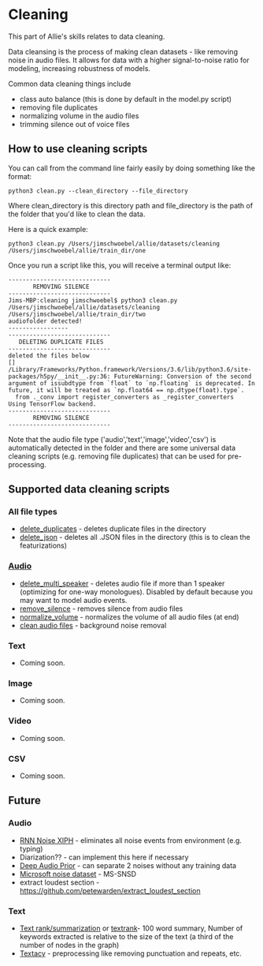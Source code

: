 # Cleaning

This part of Allie's skills relates to data cleaning.

Data cleansing is the process of making clean datasets - like removing noise in audio files. It allows for data with a higher signal-to-noise ratio for modeling, increasing robustness of models.

Common data cleaning things include
- class auto balance (this is done by default in the model.py script)
- removing file duplicates 
- normalizing volume in the audio files
- trimming silence out of voice files 

## How to use cleaning scripts

You can call from the command line fairly easily by doing something like the format:

```
python3 clean.py --clean_directory --file_directory
```

Where clean_directory is this directory path and file_directory is the path of the folder that you'd like to clean the data.

Here is a quick example:

```
python3 clean.py /Users/jimschwoebel/allie/datasets/cleaning /Users/jimschwoebel/allie/train_dir/one
```

Once you run a script like this, you will receive a terminal output like:
```
-----------------------------
       REMOVING SILENCE      
-----------------------------
Jims-MBP:cleaning jimschwoebel$ python3 clean.py /Users/jimschwoebel/allie/datasets/cleaning /Users/jimschwoebel/allie/train_dir/two
audiofolder detected!
-----------------
-----------------------------
   DELETING DUPLICATE FILES  
-----------------------------
deleted the files below
[]
/Library/Frameworks/Python.framework/Versions/3.6/lib/python3.6/site-packages/h5py/__init__.py:36: FutureWarning: Conversion of the second argument of issubdtype from `float` to `np.floating` is deprecated. In future, it will be treated as `np.float64 == np.dtype(float).type`.
  from ._conv import register_converters as _register_converters
Using TensorFlow backend.
-----------------------------
       REMOVING SILENCE      
-----------------------------
```

Note that the audio file type ('audio','text','image','video','csv') is automatically detected in the folder and there are some universal data cleaning scripts (e.g. removing file duplicates) that can be used for pre-processing.

## Supported data cleaning scripts 

### All file types 
* [delete_duplicates](https://github.com/jim-schwoebel/allie/blob/master/datasets/cleaning/delete_duplicates.py) - deletes duplicate files in the directory 
* [delete_json](https://github.com/jim-schwoebel/allie/blob/master/datasets/cleaning/delete_json.py) - deletes all .JSON files in the directory (this is to clean the featurizations) 

### [Audio](https://github.com/jim-schwoebel/allie/tree/master/datasets/cleaning/audio)
* [delete_multi_speaker](https://github.com/jim-schwoebel/allie/blob/master/datasets/cleaning/audio/delete_multi_speaker.py) - deletes audio file if more than 1 speaker (optimizing for one-way monologues). Disabled by default because you may want to model audio events.
* [remove_silence](https://github.com/jim-schwoebel/allie/blob/master/datasets/cleaning/audio/remove_silence.py) - removes silence from audio files 
* [normalize_volume](https://github.com/jim-schwoebel/allie/blob/master/datasets/cleaning/audio/normalize_volume.py) - normalizes the volume of all audio files (at end)
* [clean audio files](https://github.com/meokz/looking-to-listen) - background noise removal 

### Text
* Coming soon.

### Image 
* Coming soon.

### Video
* Coming soon.

### CSV
* Coming soon.

## Future

### Audio 
* [RNN Noise XIPH](https://github.com/xiph/rnnoise) - eliminates all noise events from environment (e.g. typing)
* Diarization?? - can implement this here if necessary 
* [Deep Audio Prior](https://github.com/adobe/Deep-Audio-Prior) - can separate 2 noises without any training data
* [Microsoft noise dataset](https://github.com/microsoft/MS-SNSD) - MS-SNSD
* extract loudest section - https://github.com/petewarden/extract_loudest_section

### Text
* [Text rank/summarization](https://github.com/davidadamojr/TextRank) or [textrank](https://github.com/summanlp/textrank)- 100 word summary, Number of keywords extracted is relative to the size of the text (a third of the number of nodes in the graph)
* [Textacy](https://chartbeat-labs.github.io/textacy/build/html/api_reference/text_processing.html) - preprocessing like removing punctuation and repeats, etc.
